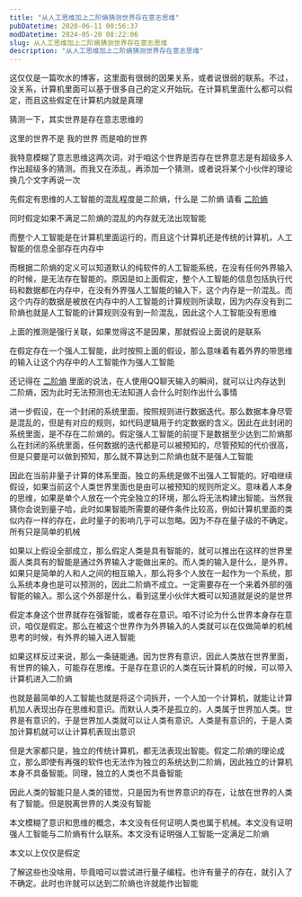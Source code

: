 ```yaml
---
title: "从人工思维加上二阶熵猜测世界存在意志思维"
pubDatetime: 2020-06-11 00:56:37
modDatetime: 2024-05-20 08:22:06
slug: 从人工思维加上二阶熵猜测世界存在意志思维
description: "从人工思维加上二阶熵猜测世界存在意志思维"
---
```





这仅仅是一篇吹水的博客，这里面有很弱的因果关系，或者说很弱的联系。不过，没关系，计算机里面可以基于很多自己的定义开始玩。在计算机里面什么都可以假定，而且这些假定在计算机内就是真理

<!--more-->


<!-- CreateTime:6/11/2020 8:56:37 AM -->

猜测一下，其实世界是存在意志思维的

这里的世界不是 我的世界 而是咱的世界

我特意模糊了意志思维这两次词，对于咱这个世界是否存在世界意志是有超级多人作出超级多的猜测。而我又在添乱，再添加一个猜测，或者说将某个小伙伴的理论换几个文字再说一次

先假定有思维的人工智能的混乱程度是二阶熵，什么是 二阶熵 请看 [二阶熵](https://blog.lindexi.com/post/%E4%BA%8C%E9%98%B6%E7%86%B5.html )

同时假定如果不满足二阶熵的混乱的内存就无法出现智能

而整个人工智能是在计算机里面运行的，而且这个计算机还是传统的计算机，人工智能的信息全部存在内存中

而根据二阶熵的定义可以知道默认的纯软件的人工智能系统，在没有任何外界输入的时候，是无法存在智能的。原因是如上面假定，整个人工智能的信息包括执行代码和数据都在内存中，在没有外界强人工智能的输入下，这个内存是一阶混乱。而这个内存的数据是被放在内存中的人工智能的计算规则所读取，因为内存没有到二阶熵也就是人工智能的计算规则没有到一阶混乱，因此这个人工智能没有思维

上面的推测是强行关联，如果觉得这不是因果，那就假设上面说的是联系

在假定存在一个强人工智能，此时按照上面的假设，那么意味着有着外界的带思维的输入让这个内存中的人工智能作为强人工智能

还记得在 [二阶熵](https://blog.lindexi.com/post/%E4%BA%8C%E9%98%B6%E7%86%B5.html ) 里面的说法，在人使用QQ聊天输入的瞬间，就可以让内存达到二阶熵，因为此时无法预测也无法知道人会什么时刻作出什么事情 

进一步假设，在一个封闭的系统里面，按照规则进行数据迭代。那么数据本身尽管是混乱的，但是有对应的规则，如代码逻辑用于约定数据的含义。因此在此封闭的系统里面，是不存在二阶熵的。假定强人工智能的前提下是数据至少达到二阶熵那么在封闭的系统里面，任何数据的迭代都是可以被预知的，尽管预知的代价很高，但是只要是可以做到预知，那么就不算达到二阶熵也就不是强人工智能

因此在当前非量子计算的体系里面，独立的系统是做不出强人工智能的。好咱继续假设，如果当前这个人类世界里面也是由可以被预知的规则所定义。意味着人本身的思维，如果是单个人放在一个完全独立的环境，那么将无法构建出智能。当然我猜你会说到量子哈，此时如果智能所需要的硬件条件比较高，例如计算机里面的类似内存一样的存在，此时量子的影响几乎可以忽略。因为不存在量子级的不确定。所有只是简单的机械

如果以上假设全部成立，那么假定人类是具有智能的，就可以推出在这样的世界里面人类具有的智能是通过外界输入才能做出来的。而人类的输入是什么，是外界。如果只是简单的人和人之间的相互输入，那么将多个人放在一起作为一个系统，那么系统本身也是可以预测的，因此二阶熵不成立。一定需要存在一个来着外部的强智能的输入。那么这个外部是什么，看到这里小伙伴大概可以知道就是说的是世界

假定本身这个世界就存在强智能，或者存在意识。咱不讨论为什么世界本身存在意识，咱仅是假定。那么在被这个世界作为外界输入的人类就可以在仅做简单的机械思考的时候，有外界的输入进入智能

如果这样反过来说，那么一条链能通。因为世界有意识，因此人类放在世界里面，有世界的输入，可能存在思维。于是存在意识的人类在玩计算机的时候，可以带入计算机进入二阶熵

也就是最简单的人工智能也就是将这个词拆开，一个人加一个计算机，就能让计算机加人表现出存在思维和意识。而默认人类不是孤立的，人类属于世界加人类。世界是有意识的，于是世界加人类就可以让人类有意识。人类是有意识的，于是人类加计算机就可以让计算机表现出意识

但是大家都只是，独立的传统计算机，都无法表现出智能。假定二阶熵的理论成立，那么即使有再强的软件也无法作为独立的系统达到二阶熵，因此独立的计算机本身不具备智能。同理，独立的人类也不具备智能

因此人类的智能只是人类的错觉，只是因为有世界意识的存在，让放在世界的人类有了智能。但是脱离世界的人类没有智能

本文模糊了意识和思维的概念，本文没有任何证明人类也属于机械。本文没有证明强人工智能与二阶熵有什么联系。本文没有证明强人工智能一定满足二阶熵

本文以上仅仅是假定

了解这些也没啥用，毕竟咱可以尝试进行量子编程。也许有量子的存在，就引入了不确定。此时也许就可以达到二阶熵也许就能作出智能

